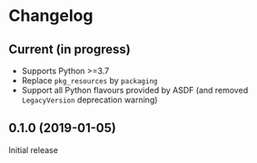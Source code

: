 # Changelog

## Current (in progress)

- Supports Python >=3.7
- Replace `pkg_resources` by `packaging`
- Support all Python flavours provided by ASDF (and removed `LegacyVersion` deprecation warning)

## 0.1.0 (2019-01-05)

Initial release
